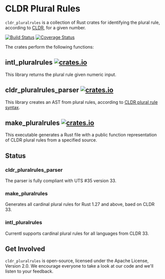 # CLDR Plural Rules

`cldr_pluralrules` is a collection of Rust crates for identifying the plural rule, according to [CLDR](https://github.com/unicode-cldr/cldr-core/blob/master/supplemental/plurals.json), for a given number.

[![Build Status](https://travis-ci.org/unclenachoduh/pluralrules.svg?branch=master)](https://travis-ci.org/unclenachoduh/pluralrules)
[![Coverage Status](https://coveralls.io/repos/github/unclenachoduh/pluralrules/badge.svg?branch=master)](https://coveralls.io/github/unclenachoduh/pluralrules?branch=master)

The crates perform the following functions:

## intl_pluralrules [![crates.io](http://meritbadge.herokuapp.com/intl_pluralrules)](https://crates.io/crates/intl_pluralrules)


This library returns the plural rule given numeric input.

## cldr_pluralrules_parser [![crates.io](http://meritbadge.herokuapp.com/cldr_pluralrules_parser)](https://crates.io/crates/cldr_pluralrules_parser)


This library creates an AST from plural rules, according to [CLDR plural rule syntax](http://unicode.org/reports/tr35/tr35-numbers.html#Plural_rules_syntax).

## make_pluralrules [![crates.io](http://meritbadge.herokuapp.com/make_pluralrules)](https://crates.io/crates/make_pluralrules)


This executable generates a Rust file with a public function representation of CLDR plural rules from a specified source.

## Status

### cldr_pluralrules_parser

The parser is fully compliant with UTS #35 version 33.

### make_pluralrules

Generates all cardinal plural rules for Rust 1.27 and above, baed on CLDR 33.

### intl_pluralrules

Currentl supports cardinal plural rules for all languages from CLDR 33.

Get Involved
------------

`cldr_pluralrules` is open-source, licensed under the Apache License, Version 2.0.  We encourage everyone to take a look at our code and we'll listen to your feedback.
